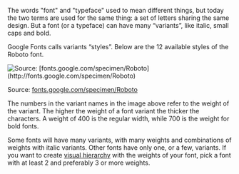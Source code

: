 The words "font" and "typeface" used to mean different things, but today the two terms are used for the same thing: a set of letters sharing the same design. But a font (or a typeface) can have many “variants”, like italic, small caps and bold.

Google Fonts calls variants “styles”. Below are the 12 available styles of the Roboto font.

<p class='center'>
<img src='Typography%20and%20the%20design%20of%20text%20elements%203d739b7b83f2405290637ce3d7a4a814/roboto.png' alt='Source: [fonts.google.com/specimen/Roboto](http://fonts.google.com/specimen/Roboto)' class='max-600' />
</p>

Source: [fonts.google.com/specimen/Roboto](http://fonts.google.com/specimen/Roboto)

The numbers in the variant names in the image above refer to the weight of the variant. The higher the weight of a font variant the thicker the characters. A weight of 400 is the regular width, while 700 is the weight for bold fonts.

Some fonts will have many variants, with many weights and combinations of weights with italic variants. Other fonts have only one, or a few, variants. If you want to create <span class='internal-link'>[visual hierarchy](tag/visual-hierarchy)</span> with the weights of your font, pick a font with at least 2 and preferably 3 or more weights.